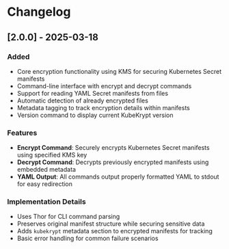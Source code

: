 # Changelog

## [2.0.0] - 2025-03-18

### Added
- Core encryption functionality using KMS for securing Kubernetes Secret manifests
- Command-line interface with encrypt and decrypt commands
- Support for reading YAML Secret manifests from files
- Automatic detection of already encrypted files
- Metadata tagging to track encryption details within manifests
- Version command to display current KubeKrypt version

### Features
- **Encrypt Command**: Securely encrypts Kubernetes Secret manifests using specified KMS key
- **Decrypt Command**: Decrypts previously encrypted manifests using embedded metadata
- **YAML Output**: All commands output properly formatted YAML to stdout for easy redirection

### Implementation Details
- Uses Thor for CLI command parsing
- Preserves original manifest structure while securing sensitive data
- Adds `kubekrypt` metadata section to encrypted manifests for tracking
- Basic error handling for common failure scenarios
